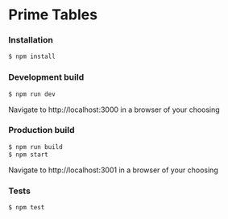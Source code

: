 # Prime Tables

### Installation

```sh
$ npm install
```

### Development build

```sh
$ npm run dev
```

Navigate to http://localhost:3000 in a browser of your choosing

### Production build

```sh
$ npm run build
$ npm start
```

Navigate to http://localhost:3001 in a browser of your choosing

### Tests

```sh
$ npm test
```
